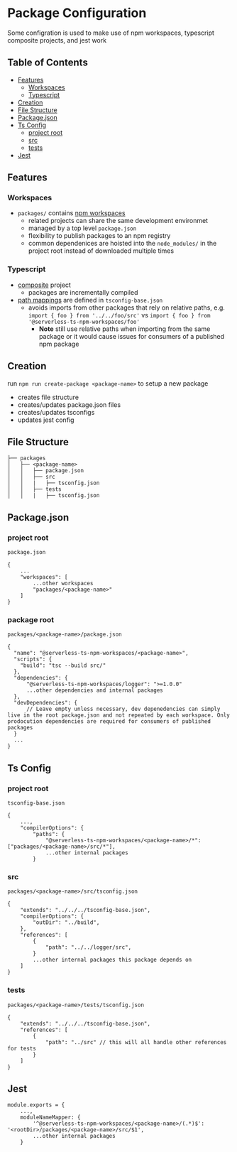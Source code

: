 # Package Configuration

Some configration is used to make use of npm workspaces, typescript composite projects, and jest work

## Table of Contents

* [Features](#features)
    * [Workspaces](#workspaces)
    * [Typescript](#typescript)
* [Creation](#creation)
* [File Structure](#file-structure)
* [Package.json](#packagejson)
* [Ts Config](#ts-config)
    * [project root](#project-root)
    * [src](#src)
    * [tests](#tests)
* [Jest](#jest)

## Features

### Workspaces

* `packages/` contains [npm workspaces](https://docs.npmjs.com/cli/v8/using-npm/workspaces) 
    * related projects can share the same development environmet 
    * managed by a top level `package.json`
    * flexibility to publish packages to an npm registry
    * common dependenices are hoisted into the `node_modules/` in the project root instead of downloaded multiple times

### Typescript

* [composite](https://www.typescriptlang.org/tsconfig#composite) project
    * packages are incrementally compiled
* [path mappings](https://www.typescriptlang.org/tsconfig#paths) are defined in `tsconfig-base.json`
    * avoids imports from other packages that rely on relative paths, e.g. `import { foo } from '../../foo/src'` vs `import { foo } from '@serverless-ts-npm-workspaces/foo'`
        * **Note** still use relative paths when importing from the same package or it would cause issues for consumers of a published npm package

## Creation

run `npm run create-package <package-name>` to setup a new package

* creates file structure
* creates/updates package.json files
* creates/updates tsconfigs
* updates jest config

## File Structure

```
├── packages
│   ├── <package-name>
│   │   ├── package.json
│   │   ├── src
│   │   |   ├── tsconfig.json
│   │   ├── tests
│   │   |   ├── tsconfig.json
```

## Package.json

### project root

`package.json`

```
{
    ...
    "workspaces": [
        ...other workspaces
        "packages/<package-name>"
    ]
}
```

### package root

`packages/<package-name>/package.json`

```
{
  "name": "@serverless-ts-npm-workspaces/<package-name>",
  "scripts": {
    "build": "tsc --build src/"
  },
  "dependencies": {
      "@serverless-ts-npm-workspaces/logger": ">=1.0.0"
      ...other dependencies and internal packages
  },
  "devDependencies": {
      // Leave empty unless necessary, dev depenedencies can simply live in the root package.json and not repeated by each workspace. Only prodocution dependencies are required for consumers of published packages
  }
  ...
}
```

## Ts Config

### project root

`tsconfig-base.json`

```
{
    ...,
    "compilerOptions": {
        "paths": {
            "@serverless-ts-npm-workspaces/<package-name>/*": ["packages/<package-name>/src/*"],
            ...other internal packages
        }
```

### src

`packages/<package-name>/src/tsconfig.json`

```
{
    "extends": "../../../tsconfig-base.json",
    "compilerOptions": {
        "outDir": "../build",
    },
    "references": [
        {
            "path": "../../logger/src",
        }
        ...other internal packages this package depends on
    ]
}
```

### tests 

`packages/<package-name>/tests/tsconfig.json`

```
{
    "extends": "../../../tsconfig-base.json",
    "references": [
        {
            "path": "../src" // this will all handle other references for tests
        }
    ]
}
```

## Jest

```
module.exports = {
    ...,
    moduleNameMapper: {
        '^@serverless-ts-npm-workspaces/<package-name>/(.*)$': '<rootDir>/packages/<package-name>/src/$1',
        ...other internal packages
    }
```

